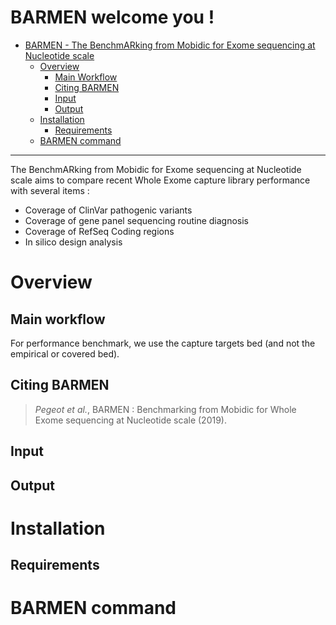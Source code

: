 # BARMEN welcome you !
- [BARMEN - The BenchmARking from Mobidic for Exome sequencing at Nucleotide scale ](#BARMEN-welcome-you!)
	- [Overview](#overview)
		- [Main Workflow](#main-workflow)
		- [Citing BARMEN](#citing-molludic)
		- [Input](#input)
		- [Output](#output)
	- [Installation](#installation)
		- [Requirements](#requirements)
	- [BARMEN command](#BARMEN-command)

-----------

The BenchmARking from Mobidic for Exome sequencing at Nucleotide scale aims to compare recent Whole Exome capture library performance with several items : 
- Coverage of ClinVar pathogenic variants 
- Coverage of gene panel sequencing routine diagnosis
- Coverage of RefSeq Coding regions
- In silico design analysis

# Overview

## Main workflow

For performance benchmark, we use the capture targets bed (and not the empirical or covered bed).

##  Citing BARMEN

> *Pegeot et al.*, BARMEN : Benchmarking from Mobidic for Whole Exome sequencing at Nucleotide scale (2019).

## Input

## Output

# Installation

## Requirements 

# BARMEN command
